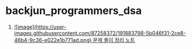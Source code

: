 # backjun_programmers_dsa

<ol>
  <li><a href="https://www.notion.so/a862865551174af6a8dc2e5bf160d100">![image](https://user-images.githubusercontent.com/87258372/191883798-5b046f31-2ce8-46b4-9c36-e022e1b771ad.png)
문제 풀이 정리 노트</a></li>
</ol>

